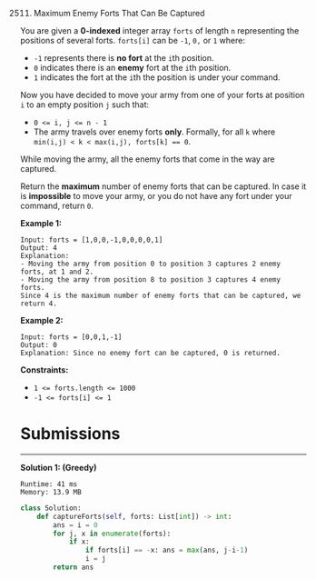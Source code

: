 2511. Maximum Enemy Forts That Can Be Captured

You are given a **0-indexed** integer array `forts` of length `n` representing the positions of several forts. `forts[i]` can be `-1`, `0,` or `1` where:

* `-1` represents there is **no fort** at the `i`th position.
* `0` indicates there is an **enemy** fort at the `i`th position.
* `1` indicates the fort at the `i`th the position is under your command.

Now you have decided to move your army from one of your forts at position `i` to an empty position `j` such that:

* `0 <= i, j <= n - 1`
* The army travels over enemy forts **only**. Formally, for all `k` where `min(i,j) < k < max(i,j), forts[k] == 0`.

While moving the army, all the enemy forts that come in the way are captured.

Return the **maximum** number of enemy forts that can be captured. In case it is **impossible** to move your army, or you do not have any fort under your command, return `0`.

 

**Example 1:**
```
Input: forts = [1,0,0,-1,0,0,0,0,1]
Output: 4
Explanation:
- Moving the army from position 0 to position 3 captures 2 enemy forts, at 1 and 2.
- Moving the army from position 8 to position 3 captures 4 enemy forts.
Since 4 is the maximum number of enemy forts that can be captured, we return 4.
```

**Example 2:**
```
Input: forts = [0,0,1,-1]
Output: 0
Explanation: Since no enemy fort can be captured, 0 is returned.
```

**Constraints:**

* `1 <= forts.length <= 1000`
* `-1 <= forts[i] <= 1`

# Submissions
---
**Solution 1: (Greedy)**
```
Runtime: 41 ms
Memory: 13.9 MB
```
```python
class Solution:
    def captureForts(self, forts: List[int]) -> int:
        ans = i = 0 
        for j, x in enumerate(forts): 
            if x: 
                if forts[i] == -x: ans = max(ans, j-i-1)
                i = j 
        return ans
```

